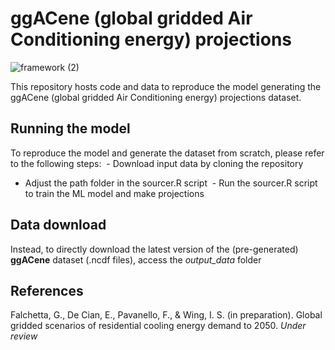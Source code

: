 # ggACene (global gridded Air Conditioning energy) projections

![framework (2)](https://github.com/giacfalk/ggACene/assets/36954873/3ffea590-b7dd-40ef-a706-b879ab5fa2c5)

This repository hosts code and data to reproduce the model generating the ggACene (global gridded Air Conditioning energy) projections dataset.

## Running the model
To reproduce the model and generate the dataset from scratch, please refer to the following steps:
 - Download input data by cloning the repository
- Adjust the path folder in the sourcer.R script
 - Run the sourcer.R script to train the ML model and make projections

## Data download
Instead, to directly download the latest version of the (pre-generated) **ggACene** dataset (.ncdf files), access the *output_data* folder
   
## References
Falchetta, G., De Cian, E., Pavanello, F., & Wing, I. S. (in preparation). Global gridded scenarios of residential cooling energy demand to 2050. *Under review*
